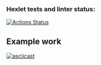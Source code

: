 ### Hexlet tests and linter status:
[![Actions Status](https://github.com/titanmen1/python-project-lvl2/workflows/hexlet-check/badge.svg)](https://github.com/titanmen1/python-project-lvl2/actions)

## Example work
[![asciicast](https://asciinema.org/a/mHhTc2B8fxOTgj5lKDmzlBmKI.svg)](https://asciinema.org/a/mHhTc2B8fxOTgj5lKDmzlBmKI)